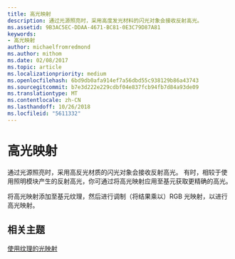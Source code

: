 ```yaml
---
title: 高光映射
description: 通过光源照亮时，采用高度发光材料的闪光对象会接收反射高光。
ms.assetid: 9B3AC5EC-DDAA-4671-BC81-0E3C79D87A81
keywords:
- 高光映射
author: michaelfromredmond
ms.author: mithom
ms.date: 02/08/2017
ms.topic: article
ms.localizationpriority: medium
ms.openlocfilehash: 6bd9db0afa914ef7a56dbd55c938129b86a43743
ms.sourcegitcommit: b7e3d222e229cdbf04e837fcb94fb7d84a93de09
ms.translationtype: MT
ms.contentlocale: zh-CN
ms.lasthandoff: 10/26/2018
ms.locfileid: "5611332"
---
```

# <a name="specular-light-maps"></a>高光映射


通过光源照亮时，采用高反光材质的闪光对象会接收反射高光。 有时，相较于使用照明模块产生的反射高光，你可通过将高光映射应用至基元获取更精确的高光。

将高光映射添加至基元纹理，然后进行调制（将结果乘以）RGB 光映射，以进行高光映射。

## <a name="span-idrelated-topicsspanrelated-topics"></a><span id="related-topics"></span>相关主题


[使用纹理的光映射](light-mapping-with-textures.md)

 

 




